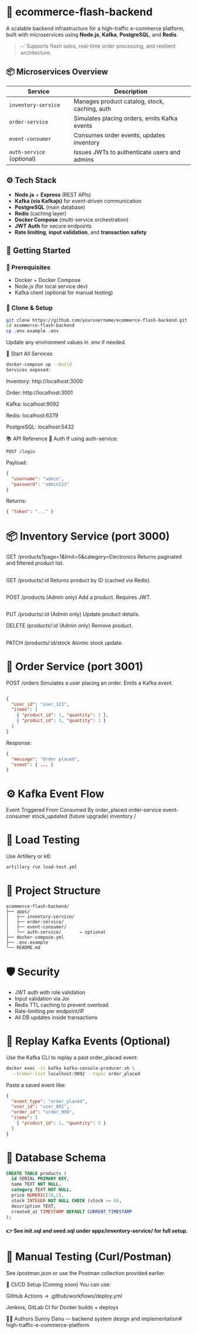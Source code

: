# 🛒 ecommerce-flash-backend

A scalable backend infrastructure for a high-traffic e-commerce platform, built with microservices using **Node.js**, **Kafka**, **PostgreSQL**, and **Redis**.

> ✅ Supports flash sales, real-time order processing, and resilient architecture.

## 📦 Microservices Overview

| Service           | Description                                               |
|------------------|-----------------------------------------------------------|
| `inventory-service` | Manages product catalog, stock, caching, auth           |
| `order-service`     | Simulates placing orders, emits Kafka events            |
| `event-consumer`    | Consumes order events, updates inventory                |
| `auth-service` (optional) | Issues JWTs to authenticate users and admins |

## ⚙️ Tech Stack

- **Node.js** + **Express** (REST APIs)
- **Kafka (via Kafkajs)** for event-driven communication
- **PostgreSQL** (main database)
- **Redis** (caching layer)
- **Docker Compose** (multi-service orchestration)
- **JWT Auth** for secure endpoints
- **Rate limiting**, **input validation**, and **transaction safety**

## 🚀 Getting Started

### 🔧 Prerequisites

- Docker + Docker Compose
- Node.js (for local service dev)
- Kafka client (optional for manual testing)

### 🔄 Clone & Setup

```bash
git clone https://github.com/yourusername/ecommerce-flash-backend.git
cd ecommerce-flash-backend
cp .env.example .env
```
Update any environment values in .env if needed.

🐳 Start All Services
 ```bash
docker-compose up --build
Services exposed:
```
Inventory: http://localhost:3000

Order: http://localhost:3001

Kafka: localhost:9092

Redis: localhost:6379

PostgreSQL: localhost:5432

📚 API Reference
🔐 Auth
If using auth-service:

```http
POST /login
```
Payload:
```json
{
  "username": "admin",
  "password": "admin123"
}
```
Returns:

```json
{ "token": "..." }
```

# 📦 Inventory Service (port 3000)

GET /products?page=1&limit=5&category=Electronics
Returns paginated and filtered product list.
##
GET /products/:id
Returns product by ID (cached via Redis).
##
POST /products (Admin only)
Add a product. Requires JWT.
##
PUT /products/:id (Admin only)
Update product details.


DELETE /products/:id (Admin only)
Remove product.
##
PATCH /products/:id/stock
Atomic stock update.

# 🛒 Order Service (port 3001)

POST /orders
Simulates a user placing an order. Emits a Kafka event.

```json

{
  "user_id": "user_123",
  "items": [
    { "product_id": 1, "quantity": 2 },
    { "product_id": 3, "quantity": 1 }
  ]
}
```
Response:

```json
{
  "message": "Order placed",
  "event": { ... }
}
```
# ⚙️ Kafka Event Flow

Event	Triggered From	Consumed By
order_placed	order-service	event-consumer
stock_updated	(future upgrade)	inventory /  

# 🧪 Load Testing
Use Artillery or k6:

```bash
artillery run load-test.yml
```
# 🧰 Project Structure
```vbnet
ecommerce-flash-backend/
├── apps/
│   ├── inventory-service/
│   ├── order-service/
│   ├── event-consumer/
│   └── auth-service/       ← optional
├── docker-compose.yml
├── .env.example
└── README.md
```
# 🛡 Security

- JWT auth with role validation
- Input validation via Joi 
- Redis TTL caching to prevent overload
- Rate-limiting per endpoint/IP
- All DB updates inside transactions

# 🔁 Replay Kafka Events (Optional)

Use the Kafka CLI to replay a past order_placed event:

```bash
docker exec -it kafka kafka-console-producer.sh \
  --broker-list localhost:9092 --topic order_placed
  ```
Paste a saved event like:

```json
{
  "event_type": "order_placed",
  "user_id": "user_001",
  "order_id": "order_999",
  "items": [
    { "product_id": 1, "quantity": 5 }
  ]
}
```
# 🧼 Database Schema
```sql
CREATE TABLE products (
  id SERIAL PRIMARY KEY,
  name TEXT NOT NULL,
  category TEXT NOT NULL,
  price NUMERIC(10,2),
  stock INTEGER NOT NULL CHECK (stock >= 0),
  description TEXT,
  created_at TIMESTAMP DEFAULT CURRENT_TIMESTAMP
);
```
#### 👉 See init.sql and seed.sql under apps/inventory-service/ for full setup.

# 🧪 Manual Testing (Curl/Postman)

See /postman.json or use the Postman collection provided earlier.

🚀 CI/CD Setup (Coming soon)
You can use:

GitHub Actions → .github/workflows/deploy.yml

Jenkins, GitLab CI for Docker builds + deploys

🧑‍💻 Authors
Sunny Danu — backend system design and implementation#   h i g h - t r a f f i c - e - c o m m e r c e - p l a t f o r m  
 